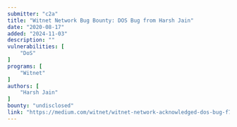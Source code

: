 ```yaml
---
submitter: "c2a"
title: "Witnet Network Bug Bounty: DOS Bug from Harsh Jain"
date: "2020-08-17"
added: "2024-11-03"
description: ""
vulnerabilities: [
    "DoS"
]
programs: [
    "Witnet"
]
authors: [
    "Harsh Jain"
]
bounty: "undisclosed"
link: "https://medium.com/witnet/witnet-network-acknowledged-dos-bug-f7d55b709051"
---
```




